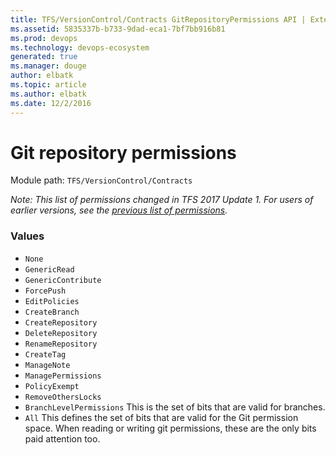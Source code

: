 ```yaml
---
title: TFS/VersionControl/Contracts GitRepositoryPermissions API | Extensions for Azure DevOps Services
ms.assetid: 5835337b-b733-9dad-eca1-7bf7bb916b81
ms.prod: devops
ms.technology: devops-ecosystem
generated: true
ms.manager: douge
author: elbatk
ms.topic: article
ms.author: elbatk
ms.date: 12/2/2016
---
```


# Git repository permissions

Module path: `TFS/VersionControl/Contracts`

*Note: This list of permissions changed in TFS 2017 Update 1. For users of earlier versions, see
the [previous list of permissions](GitRepositoryPermissions-before-2017.md).*

### Values

* `None` 
* `GenericRead` 
* `GenericContribute` 
* `ForcePush`
* `EditPolicies`
* `CreateBranch` 
* `CreateRepository`
* `DeleteRepository`
* `RenameRepository`
* `CreateTag`
* `ManageNote` 
* `ManagePermissions`
* `PolicyExempt` 
* `RemoveOthersLocks`
* `BranchLevelPermissions` This is the set of bits that are valid for branches.  
* `All` This defines the set of bits that are valid for the Git permission space. When reading or writing git permissions, these are the only bits paid attention too.
